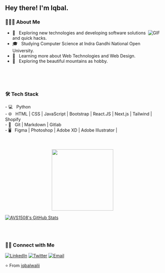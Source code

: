 <h2> Hey there! I'm Iqbal.</h2>

<h3> 👨🏻‍💻 About Me </h3>

<p align="left">

 <img align="right" alt="GIF" src='https://media.giphy.com/media/iIqmM5tTjmpOB9mpbn/giphy.gif' />

- 🤔 &nbsp; Exploring new technologies and developing software solutions and quick hacks.
- 🎓 &nbsp; Studying Computer Science at Indra Gandhi National Open University.
- 🌱 &nbsp; Learning more about Web Technologies and Web Design.
- 🗻 &nbsp; Exploring the beautiful mountains as hobby.
</p>
<br/>
<br/>
<br/>
<h3>🛠 Tech Stack</h3>
<p>
- 💻 &nbsp; Python  <br/>
- 🌐 &nbsp; HTML | CSS | JavaScript | Bootstrap |  React.JS | Next.js | Tailwind | Shopify <br/>
- 🔧 &nbsp; Git | Markdown | Gitlab<br/>
- 🖥 &nbsp; Figma | Photoshop | Adobe XD | Adobe Illustrator | <br/>
 </p>
<br/>
<br/>
<div align="center">
    <img height="200px" src="https://github-readme-stats-api-holic-x.vercel.app/api/top-langs/?username=holic-x&theme=gruvbox_light&layout=compact"/>
</div>

[![AVS1508's GitHub Stats](https://github-readme-stats.vercel.app/api?username=iqbalwalii&show_icons=true)](https://github.com/iqbalwalii)

<br/>
<br/>
<h3> 🤝🏻 Connect with Me </h3>

<p ">
<a href="https://www.linkedin.com/in/iqbalwali/" target="_blank"><img src="https://img.shields.io/badge/LinkedIn-%230077B5.svg?&style=flat-square&logo=linkedin&logoColor=white" alt="LinkedIn"></a>
<a href="https://twitter.com/iqbalwalii" target="_blank"><img src="https://img.shields.io/badge/-Twitter-1da1f2?style=flat-square&labelColor=1da1f2&logo=twitter&logoColor=white" alt="Twitter"></a> 
 <a href="mailto:iqbalwali.work@gmail.com"><img alt="Email" src="https://img.shields.io/badge/Email-iqbalwali.work@gmail.com-blue?style=flat-square&logo=gmail"></a>
</p>

⭐️ From [iqbalwalii](https://github.com/iqbalwali)
